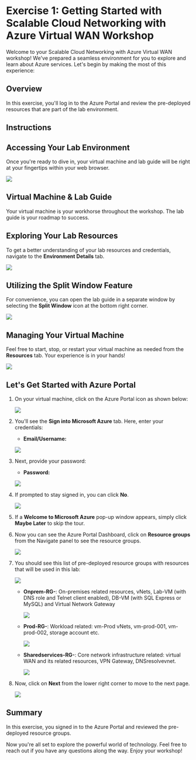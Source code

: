 
# **Exercise 1: Getting Started with Scalable Cloud Networking with Azure Virtual WAN Workshop**
 
Welcome to your Scalable Cloud Networking with Azure Virtual WAN workshop! We've prepared a seamless environment for you to explore and learn about Azure services. Let's begin by making the most of this experience:

## Overview

In this exercise, you'll log in to the Azure Portal and review the pre-deployed resources that are part of the lab environment.

## Instructions
 
## **Accessing Your Lab Environment**
 
Once you're ready to dive in, your virtual machine and lab guide will be right at your fingertips within your web browser.
 
![](../media/y189.png)

## **Virtual Machine & Lab Guide**
 
Your virtual machine is your workhorse throughout the workshop. The lab guide is your roadmap to success.
 
## **Exploring Your Lab Resources**
 
To get a better understanding of your lab resources and credentials, navigate to the **Environment Details** tab.
 
 ![](./Media/159.png)
 
## **Utilizing the Split Window Feature**
 
For convenience, you can open the lab guide in a separate window by selecting the **Split Window** icon at the bottom right corner.

![](../media/y188.png)
 
## **Managing Your Virtual Machine**
 
Feel free to start, stop, or restart your virtual machine as needed from the **Resources** tab. Your experience is in your hands!
 
![](../media/y190.png)
 
## **Let's Get Started with Azure Portal**
 
1. On your virtual machine, click on the Azure Portal icon as shown below:
 
    ![](../Labfiles-101-v2/Media/161.png)

1. You'll see the **Sign into Microsoft Azure** tab. Here, enter your credentials:
 
   - **Email/Username:** <inject key="AzureAdUserEmail"></inject>
 
    ![](../Labfiles-101-v2/Media/162.png)
 
1. Next, provide your password:
 
   - **Password:** <inject key="AzureAdUserPassword"></inject>
 
   ![](../Labfiles-101-v2/Media/163.png)
 
1. If prompted to stay signed in, you can click **No**.

    ![](../Labfiles-101-v2/Media/164.png)
 
1. If a **Welcome to Microsoft Azure** pop-up window appears, simply click **Maybe Later** to skip the tour.


1. Now you can see the Azure Portal Dashboard, click on **Resource groups** from the Navigate panel to see the resource groups.

   ![](../media/resourcegroup.png)

1. You should see this list of pre-deployed resource groups with resources that will be used in this lab:

     ![](./Media/n2.png)

   - **Onprem-RG-<inject key="DeploymentID" enableCopy="false"/>**: On-premises related resources, vNets, Lab-VM (with DNS role and Telnet client enabled), DB-VM (with SQL Express or MySQL) and Virtual Network Gateway

      ![](./Media/102-1.png)

   - **Prod-RG-<inject key="DeploymentID" enableCopy="false"/>**: Workload related: vm-Prod vNets, vm-prod-001, vm-prod-002, storage account etc.

      ![](./Media/102-2.png)

   - **Sharedservices-RG-<inject key="DeploymentID" enableCopy="false"/>**: Core network infrastructure related: virtual WAN and its related resources, VPN Gateway, DNSresolvevnet.

      ![](./Media/102-3.png)
    
1. Now, click on **Next** from the lower right corner to move to the next page.

   ![](./Media/166.png)

## Summary

In this exercise, you signed in to the Azure Portal and reviewed the pre-deployed resource groups.

Now you're all set to explore the powerful world of technology. Feel free to reach out if you have any questions along the way. Enjoy your workshop!
